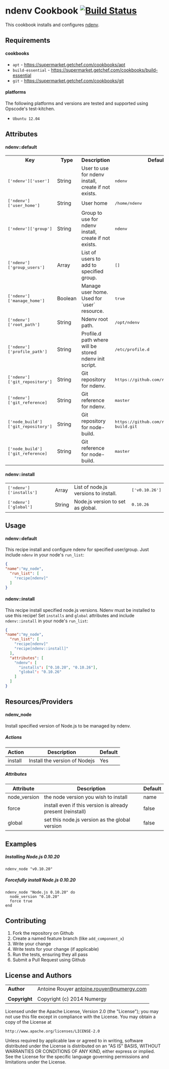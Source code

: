 ndenv Cookbook [![Build Status](https://travis-ci.org/Numergy/ndenv-cookbook.svg)](https://travis-ci.org/Numergy/ndenv-cookbook)
==============
This cookbook installs and configures [ndenv](https://github.com/riywo/ndenv).

Requirements
------------
#### cookbooks
- `apt` - https://supermarket.getchef.com/cookbooks/apt
- `build-essential` - https://supermarket.getchef.com/cookbooks/build-essential
- `git` - https://supermarket.getchef.com/cookbooks/git

#### platforms
The following platforms and versions are tested and supported using Opscode's test-kitchen.
- `Ubuntu 12.04`

Attributes
----------
#### ndenv::default
<table>
<tr>
<th>Key</th>
<th>Type</th>
<th>Description</th>
<th>Default</th>
</tr>
<tr>
<td><tt>['ndenv']['user']</tt></td>
<td>String</td>
<td>User to use for ndenv install, create if not exists.</td>
<td><tt>ndenv</tt></td>
</tr>
<tr>
<td><tt>['ndenv']['user_home']</tt></td>
<td>String</td>
<td>User home</td>
<td><tt>/home/ndenv</tt></td>
</tr>
<tr>
<td><tt>['ndenv']['group']</tt></td>
<td>String</td>
<td>Group to use for ndenv install, create if not exists.</td>
<td><tt>ndenv</tt></td>
</tr>
<tr>
<td><tt>['ndenv']['group_users']</tt></td>
<td>Array</td>
<td>List of users to add to specified group.</td>
<td><tt>[]</tt></td>
</tr>
<tr>
<td><tt>['ndenv']['manage_home']</tt></td>
<td>Boolean</td>
<td>Manage user home. Used for `user` resource.</td>
<td><tt>true</tt></td>
</tr>
<tr>
<td><tt>['ndenv']['root_path']</tt></td>
<td>String</td>
<td>Ndenv root path.</td>
<td><tt>/opt/ndenv</tt></td>
</tr>
<tr>
<td><tt>['ndenv']['profile_path']</tt></td>
<td>String</td>
<td>Profile.d path where will be stored ndenv init script.</td>
<td><tt>/etc/profile.d</tt></td>
</tr>
<tr>
<td><tt>['ndenv']['git_repository']</tt></td>
<td>String</td>
<td>Git repository for ndenv.</td>
<td><tt>https://github.com/riywo/ndenv.git</tt></td>
</tr>
<tr>
<td><tt>['ndenv']['git_reference]</tt></td>
<td>String</td>
<td>Git reference for ndenv.</td>
<td><tt>master</tt></td>
</tr>
<tr>
<td><tt>['node_build']['git_repository']</tt></td>
<td>String</td>
<td>Git repository for node-build.</td>
<td><tt>https://github.com/riywo/node-build.git</tt></td>
</tr>
<tr>
<td><tt>['node_build']['git_reference]</tt></td>
<td>String</td>
<td>Git reference for node-build.</td>
<td><tt>master</tt></td>
</tr>
</table>

#### ndenv::install
<table>
<tr>
<td><tt>['ndenv']['installs']</tt></td>
<td>Array</td>
<td>List of node.js versions to install.</td>
<td><tt>['v0.10.26']</tt></td>
</tr>
<tr>
<td><tt>['ndenv']['global']</tt></td>
<td>String</td>
<td>Node.js version to set as global.</td>
<td><tt>0.10.26</tt></td>
</tr>
</table>

Usage
-----
#### ndenv::default
This recipe install and configure ndenv for specified user/group.
Just include `ndenv` in your node's `run_list`:

```json
{
"name":"my_node",
  "run_list": [
    "recipe[ndenv]"
  ]
}
```

#### ndenv::install
This recipe install specified node.js versions. Ndenv must be installed to use this recipe!
Set `installs` and `global` attributes and include `ndenv::install` in your node's `run_list`:

```json
{
"name":"my_node",
  "run_list": [
    "recipe[ndenv]"
    "recipe[ndenv::install]"
  ],
  "attributes": [
    "ndenv": [
      "installs": ["0.10.20", "0.10.26"],
      "global": "0.10.26"
    ]
  ]
}
```

Resources/Providers
-------------------
#### ndenv_node
Install specified version of Node.js to be managed by ndenv.

##### Actions
Action  | Description                   | Default
------- |-------------                  |---------
install | Install the version of Nodejs | Yes

##### Attributes
Attribute    | Description                                                 | Default
-------      |-------------                                                |---------
node_version | the node version you wish to install                        | name
force        | install even if this version is already present (reinstall) | false
global       | set this node.js version as the global version              | false

Examples
--------
##### Installing Node.js 0.10.20

    ndenv_node "v0.10.20"

##### Forcefully install Node.js 0.10.20

    ndenv_node "Node.js 0.10.20" do
      node_version "0.10.20"
      force true
    end

Contributing
------------
1. Fork the repository on Github
2. Create a named feature branch (like `add_component_x`)
3. Write your change
4. Write tests for your change (if applicable)
5. Run the tests, ensuring they all pass
6. Submit a Pull Request using Github

License and Authors
-------------------
|                      |                                             |
|:---------------------|:--------------------------------------------|
| **Author**           | Antoine Rouyer <antoine.rouyer@numergy.com> |
|                      |                                             |
| **Copyright**        | Copyright (c) 2014 Numergy                  |

Licensed under the Apache License, Version 2.0 (the "License"); you may not use this file except in compliance with the License. You may obtain a copy of the License at

    http://www.apache.org/licenses/LICENSE-2.0

Unless required by applicable law or agreed to in writing, software distributed under the License is distributed on an "AS IS" BASIS, WITHOUT WARRANTIES OR CONDITIONS OF ANY KIND, either express or implied. See the License for the specific language governing permissions and limitations under the License.
